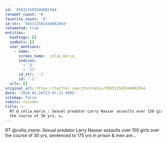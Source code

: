 ```yaml
---
id: '956312503344082944'
retweet_count: '0'
favorite_count: '0'
id_str: '956312503344082944'
retweeted: true
entities:
  hashtags: []
  symbols: []
  user_mentions:
    - name: ''
      screen_name: _celia_marie_
      indices:
        - '3'
        - '17'
      id_str: '-1'
      id: '-1'
  urls: []
original_url: https://twitter.com/jth/status/956312503344082944
date: '2018-01-24T23:47:22.000Z'
sitemap: false
robots: noindex
title: >-
  RT @_celia_marie_: Sexual predator Larry Nassar assaults over 150 girls over
  the course of 30 yrs, s…
---
```


RT @_celia_marie_: Sexual predator Larry Nassar assaults over 150 girls over the course of 30 yrs, sentenced to 175 yrs in prison &amp; men are…